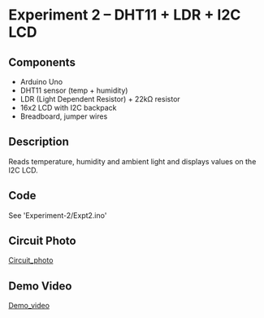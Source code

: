 # Experiment 2 – DHT11 + LDR + I2C LCD

## Components
- Arduino Uno
- DHT11 sensor (temp + humidity)
- LDR (Light Dependent Resistor) + 22kΩ resistor
- 16x2 LCD with I2C backpack
- Breadboard, jumper wires

## Description
Reads temperature, humidity and ambient light and displays values on the I2C LCD.

## Code
See 'Experiment-2/Expt2.ino'

## Circuit Photo
[Circuit_photo](Media/Circuit_photo.jpg)

## Demo Video
[Demo_video](Media/Demo_video.mp4)
